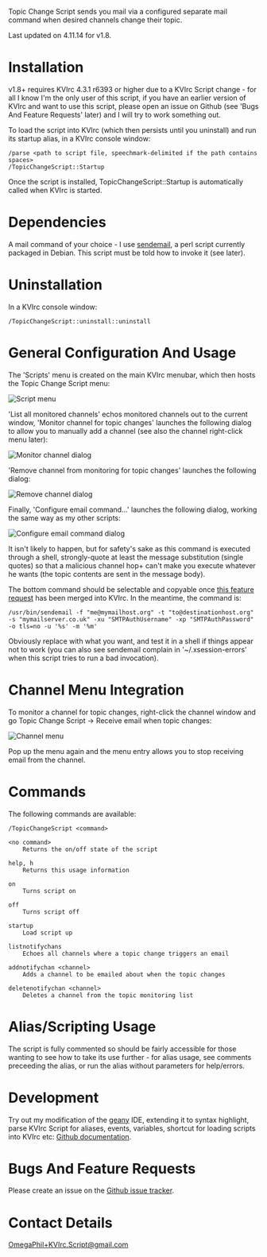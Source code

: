 Topic Change Script sends you mail via a configured separate mail command when desired channels change their topic.

Last updated on 4.11.14 for v1.8.


Installation
============

v1.8+ requires KVIrc 4.3.1 r6393 or higher due to a KVIrc Script change - for all I know I'm the only user of this script, if you have an earlier version of KVIrc and want to use this script, please open an issue on Github (see 'Bugs And Feature Requests' later) and I will try to work something out.

To load the script into KVIrc (which then persists until you uninstall) and run its startup alias, in a KVIrc console window:

    /parse <path to script file, speechmark-delimited if the path contains spaces>
    /TopicChangeScript::Startup

Once the script is installed, TopicChangeScript::Startup is automatically called when KVIrc is started.


Dependencies
============

A mail command of your choice - I use [sendemail](http://caspian.dotconf.net/menu/Software/SendEmail/), a perl script currently packaged in Debian. This script must be told how to invoke it (see later).


Uninstallation
==============

In a KVIrc console window:

    /TopicChangeScript::uninstall::uninstall


General Configuration And Usage
===============================

The 'Scripts' menu is created on the main KVIrc menubar, which then hosts the Topic Change Script menu:

![Script menu](https://f92fac806bf10a96c0b8-8a0a46e5f1a5cc9854958bc3503f0f88.ssl.cf1.rackcdn.com/media_entries/7544/script-menu.png)

'List all monitored channels' echos monitored channels out to the current window, 'Monitor channel for topic changes' launches the following dialog to allow you to manually add a channel (see also the channel right-click menu later):

![Monitor channel dialog](https://f92fac806bf10a96c0b8-8a0a46e5f1a5cc9854958bc3503f0f88.ssl.cf1.rackcdn.com/media_entries/7545/monitor-channel-dialog.png)

'Remove channel from monitoring for topic changes' launches the following dialog:

![Remove channel dialog](https://f92fac806bf10a96c0b8-8a0a46e5f1a5cc9854958bc3503f0f88.ssl.cf1.rackcdn.com/media_entries/7546/remove-channel-dialog.png)

Finally, 'Configure email command...' launches the following dialog, working the same way as my other scripts:

![Configure email command dialog](https://f92fac806bf10a96c0b8-8a0a46e5f1a5cc9854958bc3503f0f88.ssl.cf1.rackcdn.com/media_entries/7547/configure-email-command-dialog.png)

It isn't likely to happen, but for safety's sake as this command is executed through a shell, strongly-quote at least the message substitution (single quotes) so that a malicious channel hop+ can't make you execute whatever he wants (the topic contents are sent in the message body). 

The bottom command should be selectable and copyable once [this feature request](https://svn.kvirc.de/kvirc/ticket/1468) has been merged into KVIrc. In the meantime, the command is:

    /usr/bin/sendemail -f "me@mymailhost.org" -t "to@destinationhost.org" -s "mymailserver.co.uk" -xu "SMTPAuthUsername" -xp "SMTPAuthPassword" -o tls=no -u '%s' -m '%m'

Obviously replace with what you want, and test it in a shell if things appear not to work (you can also see sendemail complain in '~/.xsession-errors' when this script tries to run a bad invocation).


Channel Menu Integration
========================

To monitor a channel for topic changes, right-click the channel window and go Topic Change Script -> Receive email when topic changes:

![Channel menu](https://f92fac806bf10a96c0b8-8a0a46e5f1a5cc9854958bc3503f0f88.ssl.cf1.rackcdn.com/media_entries/7548/channel-menu.png)

Pop up the menu again and the menu entry allows you to stop receiving email from the channel.


Commands
========

The following commands are available:

    /TopicChangeScript <command>

    <no command>
        Returns the on/off state of the script
        
    help, h
        Returns this usage information
        
    on
        Turns script on
        
    off
        Turns script off

    startup
        Load script up

    listnotifychans
        Echoes all channels where a topic change triggers an email

    addnotifychan <channel>
        Adds a channel to be emailed about when the topic changes

    deletenotifychan <channel>
        Deletes a channel from the topic monitoring list


Alias/Scripting Usage
=====================

The script is fully commented so should be fairly accessible for those wanting to see how to take its use further - for alias usage, see comments preceeding the alias, or run the alias without parameters for help/errors.


Development
===========

Try out my modification of the [geany](http://www.geany.org/) IDE, extending it to syntax highlight, parse KVIrc Script for aliases, events, variables, shortcut for loading scripts into KVIrc etc: [Github documentation](https://github.com/OmegaPhil/geany-kvircscript/wiki/README---KVIrc-Script-Integration).


Bugs And Feature Requests
=========================

Please create an issue on the [Github issue tracker](https://github.com/OmegaPhil/kvirc-topic-change-script/issues).


Contact Details
===============

OmegaPhil+KVIrc.Script@gmail.com
